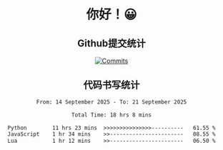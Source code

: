 <div align="center">
<h1>你好！😀</h1>

<h2>Github提交统计</h2>

[![Commits](https://github-readme-stats.ikunshare.com/api?username=ikun0014&include_all_commits=true&locale=cn&show_icons=true&bg_color=0,EC6C6C,FFD479,FFFC79,73FA79,73FDFF,D783FF)](https://github.com/ikun0014)

</div>



<div align="center">
<h2>代码书写统计</h2>
  
<!--START_SECTION:waka-->

```txt
From: 14 September 2025 - To: 21 September 2025

Total Time: 18 hrs 8 mins

Python        11 hrs 23 mins  >>>>>>>>>>>>>>>----------   61.55 %
JavaScript    1 hr 34 mins    >>-----------------------   08.55 %
Lua           1 hr 12 mins    >>-----------------------   06.50 %
```

<!--END_SECTION:waka-->

</div>
